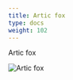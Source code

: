 ```yaml
---
title: Artic fox
type: docs
weight: 102
---
```


Artic fox

![Artic fox](/images/artic-fox.jpeg "Artic fox")